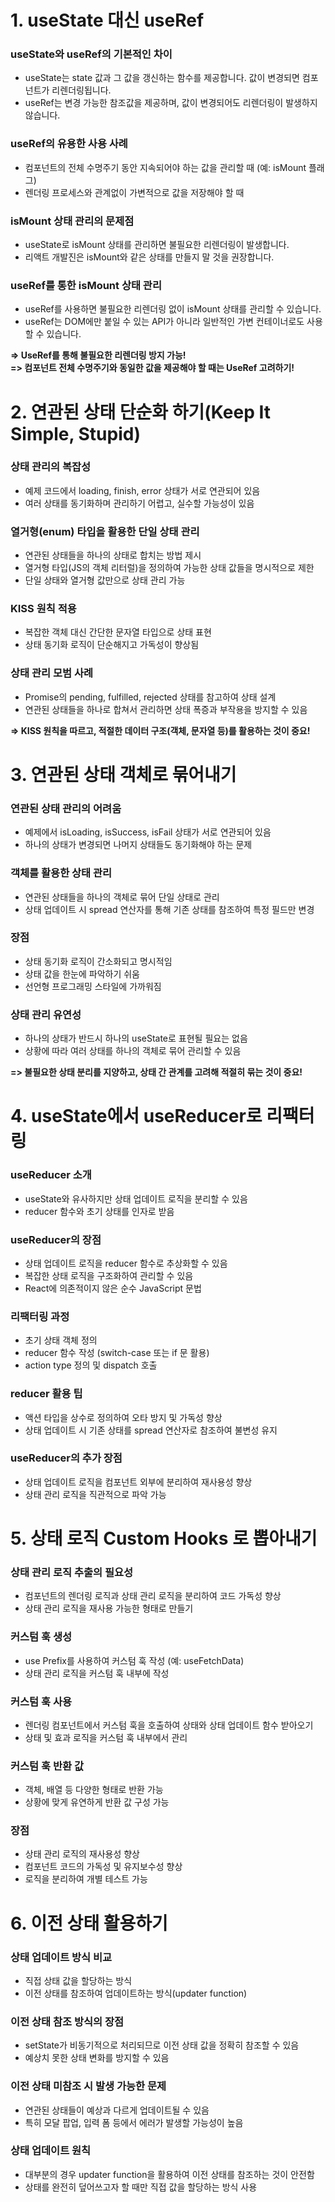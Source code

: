 # 1. useState 대신 useRef
### useState와 useRef의 기본적인 차이
* useState는 state 값과 그 값을 갱신하는 함수를 제공합니다. 값이 변경되면 컴포넌트가 리렌더링됩니다.
* useRef는 변경 가능한 참조값을 제공하며, 값이 변경되어도 리렌더링이 발생하지 않습니다.
### useRef의 유용한 사용 사례
* 컴포넌트의 전체 수명주기 동안 지속되어야 하는 값을 관리할 때 (예: isMount 플래그)
* 렌더링 프로세스와 관계없이 가변적으로 값을 저장해야 할 때
### isMount 상태 관리의 문제점
* useState로 isMount 상태를 관리하면 불필요한 리렌더링이 발생합니다.
* 리액트 개발진은 isMount와 같은 상태를 만들지 말 것을 권장합니다.
### useRef를 통한 isMount 상태 관리
* useRef를 사용하면 불필요한 리렌더링 없이 isMount 상태를 관리할 수 있습니다.
* useRef는 DOM에만 붙일 수 있는 API가 아니라 일반적인 가변 컨테이너로도 사용할 수 있습니다.

**=> UseRef를 통해 불필요한 리렌더링 방지 가능!**   
**=> 컴포넌트 전체 수명주기와 동일한 값을 제공해야 할 때는 UseRef 고려하기!**
  

# 2. 연관된 상태 단순화 하기(Keep It Simple, Stupid)
### 상태 관리의 복잡성
* 예제 코드에서 loading, finish, error 상태가 서로 연관되어 있음
* 여러 상태를 동기화하며 관리하기 어렵고, 실수할 가능성이 있음
### 열거형(enum) 타입을 활용한 단일 상태 관리
* 연관된 상태들을 하나의 상태로 합치는 방법 제시
* 열거형 타입(JS의 객체 리터럴)을 정의하여 가능한 상태 값들을 명시적으로 제한
* 단일 상태와 열거형 값만으로 상태 관리 가능
### KISS 원칙 적용
* 복잡한 객체 대신 간단한 문자열 타입으로 상태 표현
* 상태 동기화 로직이 단순해지고 가독성이 향상됨
### 상태 관리 모범 사례
* Promise의 pending, fulfilled, rejected 상태를 참고하여 상태 설계
* 연관된 상태들을 하나로 합쳐서 관리하면 상태 폭증과 부작용을 방지할 수 있음

**=> KISS 원칙을 따르고, 적절한 데이터 구조(객체, 문자열 등)를 활용하는 것이 중요!**

# 3. 연관된 상태 객체로 묶어내기
### 연관된 상태 관리의 어려움
* 예제에서 isLoading, isSuccess, isFail 상태가 서로 연관되어 있음
* 하나의 상태가 변경되면 나머지 상태들도 동기화해야 하는 문제
### 객체를 활용한 상태 관리
* 연관된 상태들을 하나의 객체로 묶어 단일 상태로 관리
* 상태 업데이트 시 spread 연산자를 통해 기존 상태를 참조하여 특정 필드만 변경
### 장점
* 상태 동기화 로직이 간소화되고 명시적임
* 상태 값을 한눈에 파악하기 쉬움
* 선언형 프로그래밍 스타일에 가까워짐
### 상태 관리 유연성
* 하나의 상태가 반드시 하나의 useState로 표현될 필요는 없음
* 상황에 따라 여러 상태를 하나의 객체로 묶어 관리할 수 있음

**=> 불필요한 상태 분리를 지양하고, 상태 간 관계를 고려해 적절히 묶는 것이 중요!**

# 4. useState에서 useReducer로 리팩터링
### useReducer 소개
* useState와 유사하지만 상태 업데이트 로직을 분리할 수 있음
* reducer 함수와 초기 상태를 인자로 받음
### useReducer의 장점
* 상태 업데이트 로직을 reducer 함수로 추상화할 수 있음
* 복잡한 상태 로직을 구조화하여 관리할 수 있음
* React에 의존적이지 않은 순수 JavaScript 문법
### 리팩터링 과정
* 초기 상태 객체 정의
* reducer 함수 작성 (switch-case 또는 if 문 활용)
* action type 정의 및 dispatch 호출
### reducer 활용 팁
* 액션 타입을 상수로 정의하여 오타 방지 및 가독성 향상
* 상태 업데이트 시 기존 상태를 spread 연산자로 참조하여 불변성 유지
### useReducer의 추가 장점
* 상태 업데이트 로직을 컴포넌트 외부에 분리하여 재사용성 향상
* 상태 관리 로직을 직관적으로 파악 가능

# 5. 상태 로직 Custom Hooks 로 뽑아내기
### 상태 관리 로직 추출의 필요성
* 컴포넌트의 렌더링 로직과 상태 관리 로직을 분리하여 코드 가독성 향상
* 상태 관리 로직을 재사용 가능한 형태로 만들기
### 커스텀 훅 생성
* use Prefix를 사용하여 커스텀 훅 작성 (예: useFetchData)
* 상태 관리 로직을 커스텀 훅 내부에 작성
### 커스텀 훅 사용
* 렌더링 컴포넌트에서 커스텀 훅을 호출하여 상태와 상태 업데이트 함수 받아오기
* 상태 및 효과 로직을 커스텀 훅 내부에서 관리
### 커스텀 훅 반환 값
* 객체, 배열 등 다양한 형태로 반환 가능
* 상황에 맞게 유연하게 반환 값 구성 가능
### 장점
* 상태 관리 로직의 재사용성 향상
* 컴포넌트 코드의 가독성 및 유지보수성 향상
* 로직을 분리하여 개별 테스트 가능

# 6. 이전 상태 활용하기
### 상태 업데이트 방식 비교
* 직접 상태 값을 할당하는 방식
* 이전 상태를 참조하여 업데이트하는 방식(updater function)
### 이전 상태 참조 방식의 장점
* setState가 비동기적으로 처리되므로 이전 상태 값을 정확히 참조할 수 있음
* 예상치 못한 상태 변화를 방지할 수 있음
### 이전 상태 미참조 시 발생 가능한 문제
* 연관된 상태들이 예상과 다르게 업데이트될 수 있음
* 특히 모달 팝업, 입력 폼 등에서 에러가 발생할 가능성이 높음
### 상태 업데이트 원칙
* 대부분의 경우 updater function을 활용하여 이전 상태를 참조하는 것이 안전함
* 상태를 완전히 덮어쓰고자 할 때만 직접 값을 할당하는 방식 사용
